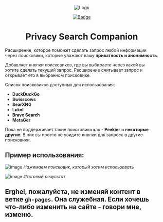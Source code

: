 <p align="center">
  <img src="images/logo.png" alt="Logo" />
</p>
<p align="center">
  <a href="https://addons.mozilla.org/ru/firefox/addon/privacy-companion/"><img src="https://img.shields.io/amo/users/privacy-companion?style=flat-square" alt="Badge" /></a>
</p>

<h1 align="center">Privacy Search Companion</h1>

Расширение, которое поможет сделать запрос любой информации через поисковики, которые уважают вашу **приватность и анонимность**.

Добавляет кнопки поисковиков, где вы выбираете через какой вы хотите сделать текущий запрос. Расширение считывает запрос и открывает его в выбранном поисковике.

Список поисковиков доступных для использования:

- **DuckDuckGo**
- **Swisscows**
- **SearXNG**
- **Lukol**
- **Brave Search**
- **MetaGer**
<!-- - Peekier (Добавится в будущем) -->
<!-- - Ecosia (Добавится в будущем) -->

Пока не поддерживает такие поисковики как - **Peekier** и **некоторые другие**. В них вы просто не увидите кнопки для запроса в другие поисковики.

## Пример использования:

![image](images/screen3.png)
_Нажимаем поисковик, который хотим использовать_

![image](images/screen4.png)
_Итоговый результат_

## Erghel, пожалуйста, не изменяй контент в ветке `gh-pages`. Она служебная. Если хочешь что-либо изменить на сайте - говори мне, изменю.
